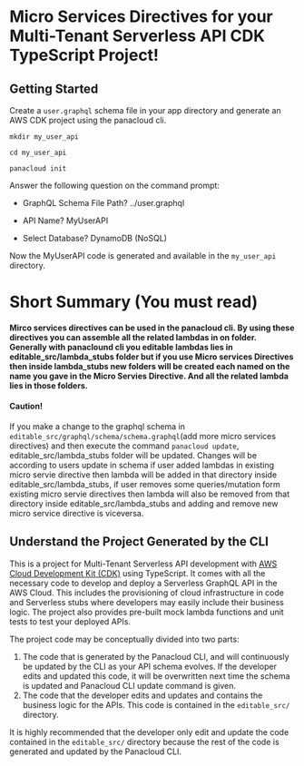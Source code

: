 # Micro Services Directives for your Multi-Tenant Serverless API CDK TypeScript Project!

## Getting Started

Create a `user.graphql` schema file in your app directory and generate an AWS CDK project using the panacloud cli.

    mkdir my_user_api

    cd my_user_api

    panacloud init

Answer the following question on the command prompt:

* GraphQL Schema File Path? ../user.graphql

* API Name? MyUserAPI

* Select Database? DynamoDB (NoSQL) 

Now the MyUserAPI code is generated and available in the `my_user_api` directory.

# Short Summary (You must read) 
#### Mirco services directives can be used in the panacloud cli. By using these directives you can assemble all the related lambdas in on folder. Generally with panaclound cli you editable lambdas lies in editable_src/lambda_stubs folder but if you use Micro services Directives then inside lambda_stubs new folders will be created each named on the name you gave in the Micro Servies Directive. And all the related lambda lies in those folders.

#### Caution!
If you make a change to the graphql schema in `editable_src/graphql/schema/schema.graphql`(add more micro services directives) and then execute the command `panacloud update`, editable_src/lambda_stubs folder will be updated. Changes will be according to users update in schema if user added lambdas in existing micro servie directive then lambda will be added in that directory inside editable_src/lambda_stubs, if user removes some queries/mutation form existing micro servie directives then lambda will also be removed from that directory inside editable_src/lambda_stubs and adding and remove new micro service directive is viceversa.  

## Understand the Project Generated by the CLI

This is a project for Multi-Tenant Serverless API development with [AWS Cloud Development Kit (CDK)](https://docs.aws.amazon.com/cdk/latest/guide/home.html) using TypeScript. It comes with all the necessary code to develop and deploy a Serverless GraphQL API in the AWS Cloud.  This includes the provisioning of cloud infrastructure in code and Serverless stubs where developers may easily include their business logic. The project also provides pre-built mock lambda functions and unit tests to test your deployed APIs. 

The project code may be conceptually divided into two parts:

1. The code that is generated by the Panacloud CLI, and will continuously be updated by the CLI as your API schema evolves. If the developer edits and updated this code, it will be overwritten next time the schema is updated and Panacloud CLI update command is given.
2. The code that the developer edits and updates and contains the business logic for the APIs. This code is contained in the `editable_src/` directory. 

It is highly recommended that the developer only edit and update the code contained in the `editable_src/` directory because the rest of the code is generated and updated by the Panacloud CLI.